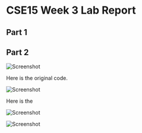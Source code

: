 # CSE15 Week 3 Lab Report 

## Part 1

## Part 2

![Screenshot](https://user-images.githubusercontent.com/114367462/195694124-2b7cdb3d-da09-42c5-af18-a4407ec19f83.png)

Here is the original code. 

![Screenshot](https://user-images.githubusercontent.com/114367462/195694210-bfbde90e-c398-45a6-9975-51bb4590e071.png)

Here is the

![Screenshot](https://user-images.githubusercontent.com/114367462/195694281-cd82474c-49a5-42dd-a535-e2baf4129889.png)

![Screenshot](https://user-images.githubusercontent.com/114367462/195694318-8294b170-98b3-42fe-8347-af74b796b8f4.png)
